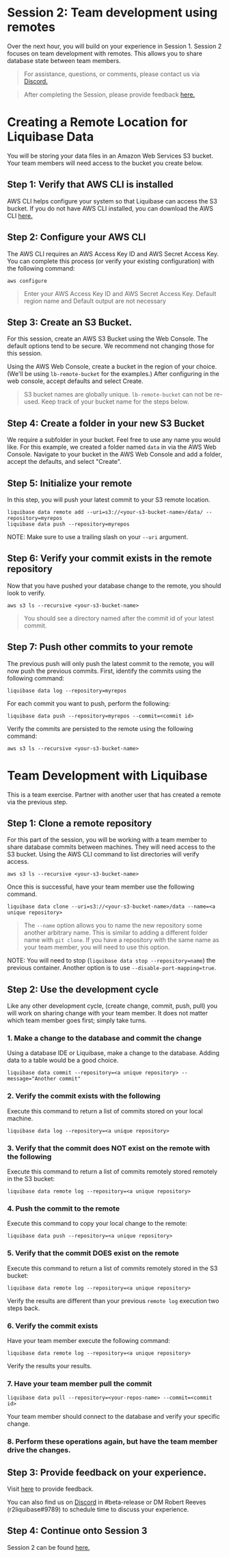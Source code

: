 # Session 2: Team development using remotes

Over the next hour, you will build on your experience in Session 1. Session 2 focuses on team development with remotes. This allows you to share database state between team members.

> For assistance, questions, or comments, please contact us via [Discord.](https://discord.gg/NVpqM7nNnT)

> After completing the Session, please provide feedback [here.](https://forms.gle/SFjPgLCMYeUbWzR87)


# Creating a Remote Location for Liquibase Data

You will be storing your data files in an Amazon Web Services S3 bucket. Your team members will need access to the bucket you create below.

## Step 1: Verify that AWS CLI is installed

AWS CLI helps configure your system so that Liquibase can access the S3 bucket. If you do not have AWS CLI installed, you can download the AWS CLI [here.](https://aws.amazon.com/cli/)

## Step 2: Configure your AWS CLI

The AWS CLI requires an AWS Access Key ID and AWS Secret Access Key. You can complete this process (or verify your existing configuration) with the following command:

    aws configure

> Enter your AWS Access Key ID and AWS Secret Access Key. Default region name and Default output are not necessary

## Step 3: Create an S3 Bucket.

For this session, create an AWS S3 Bucket using the Web Console. The default options tend to be secure. We recommend not changing those for this session.

Using the AWS Web Console, create a bucket in the region of your choice. (We'll be using `lb-remote-bucket` for the examples.) After configuring in the web console, accept defaults and select Create.

> S3 bucket names are globally unique. `lb-remote-bucket` can not be re-used. Keep track of your bucket name for the steps below. 

## Step 4: Create a folder in your new S3 Bucket

We require a subfolder in your bucket. Feel free to use any name you would like.  For this example, we created a folder named `data` in via the AWS Web Console. Navigate to your bucket in the AWS Web Console and add a folder, accept the defaults, and select "Create".

## Step 5: Initialize your remote

In this step, you will push your latest commit to your S3 remote location.

    liquibase data remote add --uri=s3://<your-s3-bucket-name>/data/ --repository=myrepos
    liquibase data push --repository=myrepos

NOTE: Make sure to use a trailing slash on your `--uri` argument.

## Step 6: Verify your commit exists in the remote repository

Now that you have pushed your database change to the remote, you should look to verify. 

    aws s3 ls --recursive <your-s3-bucket-name>

> You should see a directory named after the commit id of your latest commit.

## Step 7: Push other commits to your remote

The previous push will only push the latest commit to the remote, you will now push the previous commits. First, identify the commits using the following command:

    liquibase data log --repository=myrepos 

For each commit you want to push, perform the following:

    liquibase data push --repository=myrepos --commit=<commit id>

Verify the commits are persisted to the remote using the following command:

    aws s3 ls --recursive <your-s3-bucket-name>

# Team Development with Liquibase

This is a team exercise. Partner with another user that has created a remote via the previous step.

## Step 1: Clone a remote repository

For this part of the session, you will be working with a team member to share database commits between machines.  They will need access to the S3 bucket. Using the AWS CLI command to list directories will verify access.

    aws s3 ls --recursive <your-s3-bucket-name>

Once this is successful, have your team member use the following command.

    liquibase data clone --uri=s3://<your-s3-bucket-name>/data --name=<a unique repository>

> The `--name` option allows you to name the new repository some another arbitrary name. This is similar to adding a different folder name with `git clone`. If you have a repository with the same name as your team member, you will need to use this option.

NOTE: You will need to stop (`liquibase data stop --repository=name`) the previous container. Another option is to use `--disable-port-mapping=true`.

## Step 2: Use the development cycle

Like any other development cycle, (create change, commit, push, pull) you will work on sharing change with your team member. It does not matter which team member goes first; simply take turns.

### 1. Make a change to the database and commit the change

Using a database IDE or Liquibase, make a change to the database. Adding data to a table would be a good choice.

    liquibase data commit --repository=<a unique repository> --message="Another commit"

### 2. Verify the commit exists with the following
Execute this command to return a list of commits stored on your local machine.

    liquibase data log --repository=<a unique repository>

### 3. Verify that the commit does NOT exist on the remote with the following

Execute this command to return a list of commits remotely stored remotely in the S3 bucket:

    liquibase data remote log --repository=<a unique repository>


### 4. Push the commit to the remote
Execute this command to copy your local change to the remote:

    liquibase data push --repository=<a unique repository>

### 5. Verify that the commit DOES exist on the remote
Execute this command to return a list of commits remotely stored in the S3 bucket:

    liquibase data remote log --repository=<a unique repository>

Verify the results are different than your previous `remote log` execution two steps back.

### 6. Verify the commit exists
Have your team member execute the following command:

    liquibase data remote log --repository=<a unique repository>

Verify the results your results.

### 7. Have your team member pull the commit

    liquibase data pull --repository=<your-repos-name> --commit=<commit id>

Your team member should connect to the database and verify your specific change.

### 8. Perform these operations again, but have the team member drive the changes.

## Step 3: Provide feedback on your experience.

Visit [here](https://forms.gle/SFjPgLCMYeUbWzR87) to provide feedback.

You can also find us on [Discord](https://discord.gg/NVpqM7nNnT) in #beta-release or DM Robert Reeves (r2liquibase#9789) to schedule time to discuss your experience.

## Step 4: Continue onto Session 3

Session 2 can be found [here.](session-3.md)
